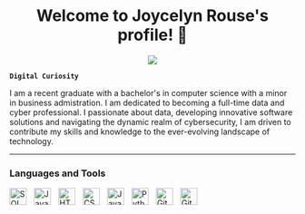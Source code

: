 <!--Title -->
<div align="center">

# Welcome to Joycelyn Rouse's profile! &#128075;

 </div>

<!--Typing text -->
<p align="center">
  <!-- Typing SVG by DenverCoder1 - https://github.com/DenverCoder1/readme-typing-svg -->
  <a href="https://github.com/DenverCoder1/readme-typing-svg">
    <img src="https://readme-typing-svg.demolab.com/?lines=Persistently%20pursuing%20knowledge&font=Fira%20Code&center=true&width=440&height=45&color=00ff00&vCenter=true&pause=1000&size=22" /></a>

**`Digital Curiosity`**
</p>
 <p>
I am a recent graduate with a bachelor's in computer science with a minor in business admistration. I am dedicated to becoming a full-time data and cyber professional. I passionate about data, developing innovative software solutions and navigating the dynamic realm of cybersecurity, I am driven to contribute my skills and knowledge to the ever-evolving landscape of technology.
 </p>

 ---
### Languages and Tools
<img align="left" alt="SQL" width="30px" style="padding-right:10px;" src="[[https://cdn.jsdelivr.net/gh/devicons/devicon/icons/github/github-original.svg](https://www.google.com/imgres?q=sql%20logo&imgurl=https%3A%2F%2Fbanner2.cleanpng.com%2F20180526%2Foqt%2Favq6683ud.webp&imgrefurl=https%3A%2F%2Fwww.cleanpng.com%2Fpng-microsoft-sql-server-mysql-database-logo-2447831%2F&docid=77thFkiCtGZzSM&tbnid=nWWmKOr6FwPHtM&vet=12ahUKEwjvh4_h1I-JAxX2TTABHWZsJfwQM3oECBcQAA..i&w=900&h=420&hcb=2&ved=2ahUKEwjvh4_h1I-JAxX2TTABHWZsJfwQM3oECBcQAA)](https://upload.wikimedia.org/wikipedia/commons/d/d7/Sql_data_base_with_logo.svg)" />
<img align="left" alt="Java" width="30" style="padding-right:10px;" src="https://cdn.jsdelivr.net/gh/devicons/devicon/icons/java/java-original.svg"/>
<img align="left" alt="HTML" width="30px" style="padding-right:10px;" src="https://cdn.jsdelivr.net/gh/devicons/devicon/icons/html5/html5-plain.svg" />
<img align="left" alt="CSS" width="30px" style="padding-right:10px;" src="https://cdn.jsdelivr.net/gh/devicons/devicon/icons/css3/css3-plain.svg" />
<img align="left" alt="JavaScript" width="30px" style="padding-right:10px;" src="https://cdn.jsdelivr.net/gh/devicons/devicon/icons/javascript/javascript-plain.svg" />
<img align="left" alt="Python" width="30px" style="padding-right:10px;" src="https://cdn.jsdelivr.net/gh/devicons/devicon/icons/python/python-plain.svg" />
<img align="left" alt="Git" width="30px" style="padding-right:10px;" src="https://cdn.jsdelivr.net/gh/devicons/devicon/icons/git/git-original.svg" />
<img align="left" alt="GitHub" width="30px" style="padding-right:10px;" src="https://cdn.jsdelivr.net/gh/devicons/devicon/icons/github/github-original.svg" />
<br />

#

<!--
**JoycelynR/JoycelynR** is a ✨ _special_ ✨ repository because its `README.md` (this file) appears on your GitHub profile.

Here are some ideas to get you started:

- 🔭 I’m currently working on ...
- 🌱 I’m currently learning ...
- 👯 I’m looking to collaborate on ...
- 🤔 I’m looking for help with ...
- 💬 Ask me about ...
- 📫 How to reach me: ...
- 😄 Pronouns: ...
- ⚡ Fun fact: ...
-->
